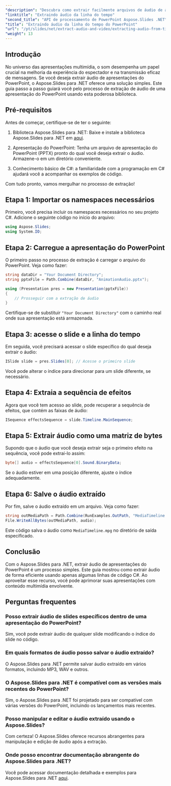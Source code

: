 ```yaml
---
"description": "Descubra como extrair facilmente arquivos de áudio de apresentações do PowerPoint usando o Aspose.Slides para .NET. Este guia passo a passo fornece instruções claras."
"linktitle": "Extraindo áudio da linha do tempo"
"second_title": "API de processamento de PowerPoint Aspose.Slides .NET"
"title": "Extraindo áudio da linha do tempo do PowerPoint"
"url": "/pt/slides/net/extract-audio-and-video/extracting-audio-from-timeline/"
"weight": 13
---
```


## Introdução

No universo das apresentações multimídia, o som desempenha um papel crucial na melhoria da experiência do espectador e na transmissão eficaz de mensagens. Se você deseja extrair áudio de apresentações do PowerPoint, o Aspose.Slides para .NET oferece uma solução simples. Este guia passo a passo guiará você pelo processo de extração de áudio de uma apresentação do PowerPoint usando esta poderosa biblioteca.

## Pré-requisitos

Antes de começar, certifique-se de ter o seguinte:

1. Biblioteca Aspose.Slides para .NET: Baixe e instale a biblioteca Aspose.Slides para .NET em [aqui](https://releases.aspose.com/slides/net/).

2. Apresentação do PowerPoint: Tenha um arquivo de apresentação do PowerPoint (PPTX) pronto do qual você deseja extrair o áudio. Armazene-o em um diretório conveniente.

3. Conhecimento básico de C#: a familiaridade com a programação em C# ajudará você a acompanhar os exemplos de código.

Com tudo pronto, vamos mergulhar no processo de extração!

## Etapa 1: Importar os namespaces necessários

Primeiro, você precisa incluir os namespaces necessários no seu projeto C#. Adicione o seguinte código no início do arquivo:

```csharp
using Aspose.Slides;
using System.IO;
```

## Etapa 2: Carregue a apresentação do PowerPoint

O primeiro passo no processo de extração é carregar o arquivo do PowerPoint. Veja como fazer:

```csharp
string dataDir = "Your Document Directory";
string pptxFile = Path.Combine(dataDir, "AnimationAudio.pptx");

using (Presentation pres = new Presentation(pptxFile))
{
    // Prosseguir com a extração de áudio
}
```

Certifique-se de substituir `"Your Document Directory"` com o caminho real onde sua apresentação está armazenada.

## Etapa 3: acesse o slide e a linha do tempo

Em seguida, você precisará acessar o slide específico do qual deseja extrair o áudio:

```csharp
ISlide slide = pres.Slides[0]; // Acesse o primeiro slide
```

Você pode alterar o índice para direcionar para um slide diferente, se necessário.

## Etapa 4: Extraia a sequência de efeitos

Agora que você tem acesso ao slide, pode recuperar a sequência de efeitos, que contém as faixas de áudio:

```csharp
ISequence effectsSequence = slide.Timeline.MainSequence;
```

## Etapa 5: Extrair áudio como uma matriz de bytes

Supondo que o áudio que você deseja extrair seja o primeiro efeito na sequência, você pode extraí-lo assim:

```csharp
byte[] audio = effectsSequence[0].Sound.BinaryData;
```

Se o áudio estiver em uma posição diferente, ajuste o índice adequadamente.

## Etapa 6: Salve o áudio extraído

Por fim, salve o áudio extraído em um arquivo. Veja como fazer:

```csharp
string outMediaPath = Path.Combine(RunExamples.OutPath, "MediaTimeline.mpg");
File.WriteAllBytes(outMediaPath, audio);
```

Este código salva o áudio como `MediaTimeline.mpg` no diretório de saída especificado.

## Conclusão

Com o Aspose.Slides para .NET, extrair áudio de apresentações do PowerPoint é um processo simples. Este guia mostrou como extrair áudio de forma eficiente usando apenas algumas linhas de código C#. Ao aproveitar esse recurso, você pode aprimorar suas apresentações com conteúdo multimídia envolvente.

## Perguntas frequentes

### Posso extrair áudio de slides específicos dentro de uma apresentação do PowerPoint?

Sim, você pode extrair áudio de qualquer slide modificando o índice do slide no código.

### Em quais formatos de áudio posso salvar o áudio extraído?

O Aspose.Slides para .NET permite salvar áudio extraído em vários formatos, incluindo MP3, WAV e outros.

### O Aspose.Slides para .NET é compatível com as versões mais recentes do PowerPoint?

Sim, o Aspose.Slides para .NET foi projetado para ser compatível com várias versões do PowerPoint, incluindo os lançamentos mais recentes.

### Posso manipular e editar o áudio extraído usando o Aspose.Slides?

Com certeza! O Aspose.Slides oferece recursos abrangentes para manipulação e edição de áudio após a extração.

### Onde posso encontrar documentação abrangente do Aspose.Slides para .NET?

Você pode acessar documentação detalhada e exemplos para Aspose.Slides para .NET [aqui](https://reference.aspose.com/slides/net/).